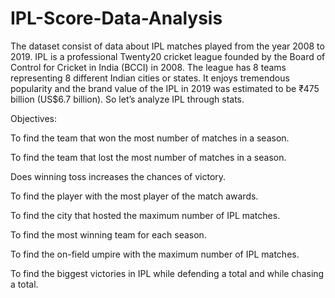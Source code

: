 # IPL-Score-Data-Analysis
The dataset consist of data about IPL matches played from the year 2008 to 2019. IPL is a professional Twenty20 cricket league founded by the Board of Control for Cricket in India (BCCI) in 2008. The league has 8 teams representing 8 different Indian cities or states. It enjoys tremendous popularity and the brand value of the IPL in 2019 was estimated to be ₹475 billion (US$6.7 billion). So let’s analyze IPL through stats.

Objectives:

To find the team that won the most number of matches in a season.

To find the team that lost the most number of matches in a season.

Does winning toss increases the chances of victory.

To find the player with the most player of the match awards.

To find the city that hosted the maximum number of IPL matches.

To find the most winning team for each season.

To find the on-field umpire with the maximum number of IPL matches.

To find the biggest victories in IPL while defending a total and while chasing a total.
